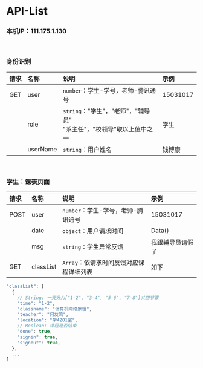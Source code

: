 # API-List

### 本机IP：111.175.1.130

<br/>

### 身份识别

|请求|名称|说明|示例|
|:-|:-|:-|:-|
|GET|user|`number`：学生-学号，老师-腾讯通号|15031017|
||role|`string`："学生"，"老师"，"辅导员"<br/>"系主任"，"校领导"取以上值中之一|学生|
||userName|`string`：用户姓名|钱博康|

<br/>

### 学生：课表页面

|请求|名称|说明|示例|
|:-|:-|:-|:-|
|POST|user|`number`：学生-学号，老师-腾讯通号|15031017|
||date|`object`：用户请求时间|Data()|
||msg|`string`：学生异常反馈|我跟辅导员请假了|
|GET|classList|`Array`：依请求时间反馈对应课程详细列表|如下|

````javascript
"classList": [
  {
    // String: 一天分为["1-2", "3-4", "5-6", "7-8"]共四节课
    "time": "1-2",
    "classname": "计算机网络原理",
    "teacher": "何友鸣",
    "location": "学4201室",
    // Boolean: 课程是否结束
    "done": true, 
    "signin": true,
    "signout": true,
  },
  ...
]
````

<br/><br/><br/><br/>
